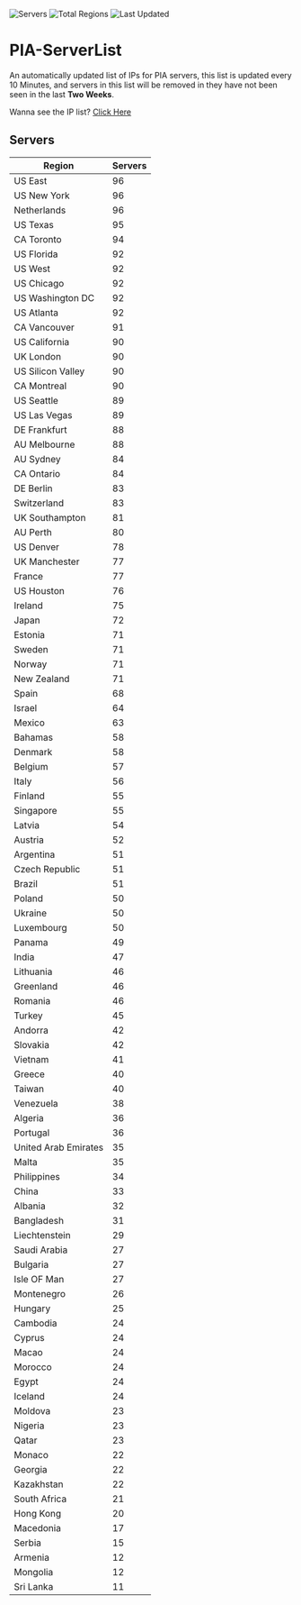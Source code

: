 ![Servers](https://img.shields.io/badge/Servers-5,261-darkgreen)
![Total Regions](https://img.shields.io/badge/Total_Regions-97-darkgreen)
![Last Updated](https://img.shields.io/badge/Last_Updated-December_12_2024_19:00_EST-darkgreen)

# PIA-ServerList
An automatically updated list of IPs for PIA servers, this list is updated every 10 Minutes, and servers in this list will be removed in they have not been seen in the last **Two Weeks**.

Wanna see the IP list? [Click Here](./servers.json)

## Servers
| Region               | Servers |
|----------------------|---------|
| US East | 96 |
| US New York | 96 |
| Netherlands | 96 |
| US Texas | 95 |
| CA Toronto | 94 |
| US Florida | 92 |
| US West | 92 |
| US Chicago | 92 |
| US Washington DC | 92 |
| US Atlanta | 92 |
| CA Vancouver | 91 |
| US California | 90 |
| UK London | 90 |
| US Silicon Valley | 90 |
| CA Montreal | 90 |
| US Seattle | 89 |
| US Las Vegas | 89 |
| DE Frankfurt | 88 |
| AU Melbourne | 88 |
| AU Sydney | 84 |
| CA Ontario | 84 |
| DE Berlin | 83 |
| Switzerland | 83 |
| UK Southampton | 81 |
| AU Perth | 80 |
| US Denver | 78 |
| UK Manchester | 77 |
| France | 77 |
| US Houston | 76 |
| Ireland | 75 |
| Japan | 72 |
| Estonia | 71 |
| Sweden | 71 |
| Norway | 71 |
| New Zealand | 71 |
| Spain | 68 |
| Israel | 64 |
| Mexico | 63 |
| Bahamas | 58 |
| Denmark | 58 |
| Belgium | 57 |
| Italy | 56 |
| Finland | 55 |
| Singapore | 55 |
| Latvia | 54 |
| Austria | 52 |
| Argentina | 51 |
| Czech Republic | 51 |
| Brazil | 51 |
| Poland | 50 |
| Ukraine | 50 |
| Luxembourg | 50 |
| Panama | 49 |
| India | 47 |
| Lithuania | 46 |
| Greenland | 46 |
| Romania | 46 |
| Turkey | 45 |
| Andorra | 42 |
| Slovakia | 42 |
| Vietnam | 41 |
| Greece | 40 |
| Taiwan | 40 |
| Venezuela | 38 |
| Algeria | 36 |
| Portugal | 36 |
| United Arab Emirates | 35 |
| Malta | 35 |
| Philippines | 34 |
| China | 33 |
| Albania | 32 |
| Bangladesh | 31 |
| Liechtenstein | 29 |
| Saudi Arabia | 27 |
| Bulgaria | 27 |
| Isle OF Man | 27 |
| Montenegro | 26 |
| Hungary | 25 |
| Cambodia | 24 |
| Cyprus | 24 |
| Macao | 24 |
| Morocco | 24 |
| Egypt | 24 |
| Iceland | 24 |
| Moldova | 23 |
| Nigeria | 23 |
| Qatar | 23 |
| Monaco | 22 |
| Georgia | 22 |
| Kazakhstan | 22 |
| South Africa | 21 |
| Hong Kong | 20 |
| Macedonia | 17 |
| Serbia | 15 |
| Armenia | 12 |
| Mongolia | 12 |
| Sri Lanka | 11 |